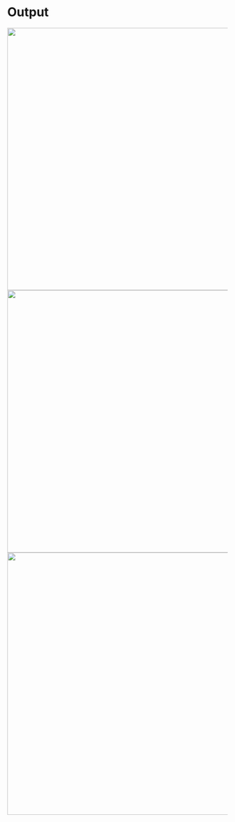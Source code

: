 <h1>Output</h1>

<img src="https://user-images.githubusercontent.com/81542559/158307908-691f48dc-06f1-41db-8818-821e513c94b0.png" width="600">
<img src="https://user-images.githubusercontent.com/81542559/158307916-f6303025-8474-4477-9cee-2dd4fefd4d18.png" width="600">
<img src="https://user-images.githubusercontent.com/81542559/158307923-2be67111-f881-4653-80f6-c5da52c5f867.png" width="600">
